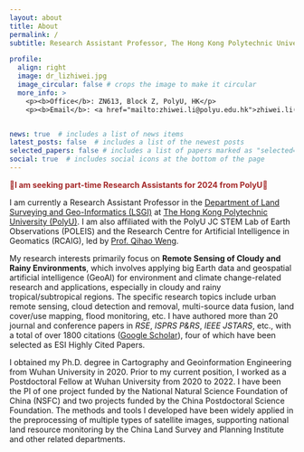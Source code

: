 ```yaml
---
layout: about
title: About
permalink: /
subtitle: Research Assistant Professor, The Hong Kong Polytechnic University

profile:
  align: right
  image: dr_lizhiwei.jpg
  image_circular: false # crops the image to make it circular
  more_info: >
    <p><b>Office</b>: ZN613, Block Z, PolyU, HK</p>
    <p><b>Email</b>: <a href="mailto:zhiwei.li@polyu.edu.hk">zhiwei.li(AT)polyu.edu.hk</a></p>


news: true  # includes a list of news items
latest_posts: false  # includes a list of the newest posts
selected_papers: false # includes a list of papers marked as "selected={true}"
social: true  # includes social icons at the bottom of the page
---
```


**<font color=brown>:pushpin:I am seeking part-time Research Assistants for 2024 from PolyU:pushpin:</font>**

I am currently a Research Assistant Professor in the <a href='https://www.polyu.edu.hk/lsgi/'>Department of Land Surveying and Geo-Informatics (LSGI)</a> at <a href='https://www.polyu.edu.hk/'>The Hong Kong Polytechnic University (PolyU)</a>. I am also affiliated with the PolyU JC STEM Lab of Earth Observations (POLEIS) and the Research Centre for Artificial Intelligence in Geomatics (RCAIG), led by [Prof. Qihao Weng](https://qihaoweng.net/).

My research interests primarily focus on **Remote Sensing of Cloudy and Rainy Environments**, which involves applying big Earth data and geospatial artificial intelligence (GeoAI) for environment and climate change-related research and applications, especially in cloudy and rainy tropical/subtropical regions. The specific research topics include urban remote sensing, cloud detection and removal, multi-source data fusion, land cover/use mapping, flood monitoring, etc. I have authored more than 20 journal and conference papers in *RSE*, *ISPRS P&RS*, *IEEE JSTARS*, etc., with a total of over 1800 citations (<a href='https://scholar.google.com/citations?user=SlXpfWMAAAAJ'>Google Scholar</a>), four of which have been selected as ESI Highly Cited Papers.

I obtained my Ph.D. degree in Cartography and Geoinformation Engineering from Wuhan University in 2020. Prior to my current position, I worked as a Postdoctoral Fellow at Wuhan University from 2020 to 2022. I have been the PI of one project funded by the National Natural Science Foundation of China (NSFC) and two projects funded by the China Postdoctoral Science Foundation. The methods and tools I developed have been widely applied in the preprocessing of multiple types of satellite images, supporting national land resource monitoring by the China Land Survey and Planning Institute and other related departments.


<div id="revolverMaps">
    <script type="text/javascript" src="//rf.revolvermaps.com/0/0/9.js?i=5955mvwzj0a&amp;t=Live%20Stats." async="async"></script>
</div>
